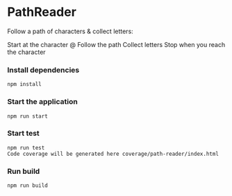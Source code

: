 # PathReader

Follow a path of characters & collect letters:

Start at the character @
Follow the path
Collect letters
Stop when you reach the character

### Install dependencies

```
npm install
```

### Start the application

```
npm run start
```

### Start test

```
npm run test
Code coverage will be generated here coverage/path-reader/index.html
```

### Run build

```
npm run build
```
